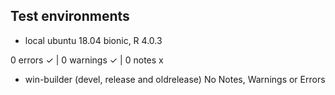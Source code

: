 ## Test environments
  
* local ubuntu 18.04 bionic, R 4.0.3

0 errors ✓ | 0 warnings ✓ | 0 notes x
  
* win-builder (devel, release and oldrelease)
  No Notes, Warnings or Errors
